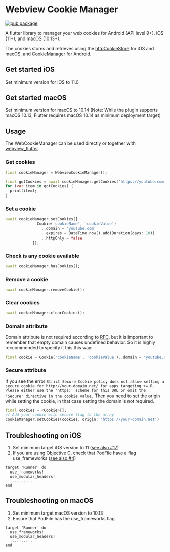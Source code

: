 # Webview Cookie Manager
[![pub package](https://img.shields.io/pub/v/webview_cookie_manager.svg)](https://pub.dartlang.org/packages/webview_cookie_manager)

A flutter library to manager your web cookies for Android (API level 9+), iOS (11+), and macOS (10.13+).

The cookies stores and retrieves using the [httpCookieStore](https://developer.apple.com/documentation/webkit/wkwebsitedatastore/2881956-httpcookiestore) for iOS and macOS, and [CookieManager](https://developer.android.com/reference/android/webkit/CookieManager) for Android.

## Get started iOS
Set minimum version for iOS to 11.0

## Get started macOS
Set minimum version for macOS to 10.14 (Note: While the plugin supports macOS 10.13, Flutter requires macOS 10.14 as minimum deployment target)

## Usage
The WebCookieManager can be used directly or together with [webview_flutter](https://pub.dev/packages/webview_flutter).

### Get cookies
```dart
final cookieManager = WebviewCookieManager();

final gotCookies = await cookieManager.getCookies('https://youtube.com');
for (var item in gotCookies) {
  print(item);
}
```

### Set a cookie
```dart
await cookieManager.setCookies([
              Cookie('cookieName', 'cookieValue')
                ..domain = 'youtube.com'
                ..expires = DateTime.now().add(Duration(days: 10))
                ..httpOnly = false
            ]);
```

### Check is any cookie available
```dart
await cookieManager.hasCookies();
```

### Remove a cookie
```dart
await cookieManager.removeCookie();
```

### Clear cookies
```dart
await cookieManager.clearCookies();
```

### Domain attribute
Domain attribute is not required according to [RFC](https://tools.ietf.org/html/rfc6265#section-5.2.3), but it is important to remember that empty domain causes undefined behavior. So it is highly reccommended to specify it this this way:
```dart
final cookie = Cookie('cookieName', 'cookieValue')..domain = 'youtube.com';
```

### Secure attribute
If you see the error `Strict Secure Cookie policy does not allow setting a secure cookie for http://your-domain.net/ for apps targeting >= R. Please either use the 'https:' scheme for this URL or omit the 'Secure' directive in the cookie value.` Then you need to set the origin while setting the cookie, in that case setting the domain is not required.
```dart
final cookies = <Cookie>[];
// Add your cookie with secure flag to the array
cookieManager.setCookies(cookies, origin: 'https://your-domain.net')
```

## Troubleshooting on iOS
 1) Set minimum target iOS version to 11 ([see also #17](https://github.com/fryette/webview_cookie_manager/issues/17#issuecomment-682382429))
 2) If you are using Objective C, check that PodFile have a flag use_frameworks ([see also #4](https://github.com/fryette/webview_cookie_manager/issues/4#issuecomment-665508540))
```
target 'Runner' do
  use_frameworks!
  use_modular_headers!
  ..........
end
```

## Troubleshooting on macOS
 1) Set minimum target macOS version to 10.13
 2) Ensure that PodFile has the use_frameworks flag
```
target 'Runner' do
  use_frameworks!
  use_modular_headers!
  ..........
end
```
